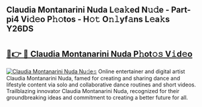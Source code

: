## Claudia Montanarini Nuda L𝚎a𝚔ed N𝚞𝚍e - Part-pi4 Vi𝚍𝚎o P𝚑𝚘tos - H𝚘𝚝 O𝚗𝚕yf𝚊ns L𝚎a𝚔s Y26DS

# <h2><a href="http://kf3cxp.oniu.top/?m=Claudia+Montanarini+Nuda">🔗👉 🔴 Claudia Montanarini Nuda P𝚑ot𝚘𝚜 V𝚒d𝚎o</a></h2>

[![Claudia Montanarini Nuda Nu𝚍e𝚜](https://i.imgur.com/0qMVB7G.gif)](http://kf3cxp.oniu.top/?m=Claudia+Montanarini+Nuda)
Online entertainer and digital artist Claudia Montanarini Nuda, famed for creating and sharing dance and lifestyle content via solo and collaborative dance routines and short videos. Trailblazing innovator Claudia Montanarini Nuda, recognized for their groundbreaking ideas and commitment to creating a better future for all.  
